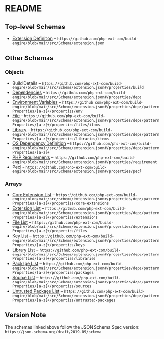 # README

## Top-level Schemas

-   [Extension Definition](./extension.md "PHP Extension dependency and build details") – `https://github.com/php-ext-com/build-engine/blob/main/src/Schema/extension.json`

## Other Schemas

### Objects

-   [Build Details](./extension-properties-build-details.md "Extension source code and build information") – `https://github.com/php-ext-com/build-engine/blob/main/src/Schema/extension.json#/properties/build`
-   [Dependencies](./extension-properties-dependencies.md "Dependencies grouped by OS") – `https://github.com/php-ext-com/build-engine/blob/main/src/Schema/extension.json#/properties/deps`
-   [Environment Variables](./extension-properties-dependencies-patternproperties-os-dependency-definition-properties-environment-variables.md "List of environment variables") – `https://github.com/php-ext-com/build-engine/blob/main/src/Schema/extension.json#/properties/deps/patternProperties/[a-z]+/properties/env`
-   [File](./extension-properties-dependencies-patternproperties-os-dependency-definition-properties-file-list-file.md "An ordinary file that will be downloaded and placed somewhere in the file system") – `https://github.com/php-ext-com/build-engine/blob/main/src/Schema/extension.json#/properties/deps/patternProperties/[a-z]+/properties/files/items`
-   [Library](./extension-properties-dependencies-patternproperties-os-dependency-definition-properties-library-list-library.md "Library build details") – `https://github.com/php-ext-com/build-engine/blob/main/src/Schema/extension.json#/properties/deps/patternProperties/[a-z]+/properties/libraries/items`
-   [OS Dependency Definition](./extension-properties-dependencies-patternproperties-os-dependency-definition.md "A set of dependencies that are required to build the extension") – `https://github.com/php-ext-com/build-engine/blob/main/src/Schema/extension.json#/properties/deps/patternProperties/[a-z]+`
-   [PHP Requirements](./extension-properties-php-requirements.md "PHP Versions and Thread-Safe support") – `https://github.com/php-ext-com/build-engine/blob/main/src/Schema/extension.json#/properties/requirement`
-   [Pecl](./extension-properties-pecl.md "Pecl information") – `https://github.com/php-ext-com/build-engine/blob/main/src/Schema/extension.json#/properties/pecl`

### Arrays

-   [Core Extension List](./extension-properties-dependencies-patternproperties-os-dependency-definition-properties-core-extension-list.md "List of core PHP Extensions to be installed") – `https://github.com/php-ext-com/build-engine/blob/main/src/Schema/extension.json#/properties/deps/patternProperties/[a-z]+/properties/core-extensions`
-   [Extension List](./extension-properties-dependencies-patternproperties-os-dependency-definition-properties-extension-list.md "List of non-core PHP Extensions to be installed") – `https://github.com/php-ext-com/build-engine/blob/main/src/Schema/extension.json#/properties/deps/patternProperties/[a-z]+/properties/extensions`
-   [File List](./extension-properties-dependencies-patternproperties-os-dependency-definition-properties-file-list.md "List of files to be downloaded") – `https://github.com/php-ext-com/build-engine/blob/main/src/Schema/extension.json#/properties/deps/patternProperties/[a-z]+/properties/files`
-   [Key List](./extension-properties-dependencies-patternproperties-os-dependency-definition-properties-key-list.md "List of gpg keys used to sign packages") – `https://github.com/php-ext-com/build-engine/blob/main/src/Schema/extension.json#/properties/deps/patternProperties/[a-z]+/properties/keys`
-   [Library List](./extension-properties-dependencies-patternproperties-os-dependency-definition-properties-library-list.md "List of libraries to be built") – `https://github.com/php-ext-com/build-engine/blob/main/src/Schema/extension.json#/properties/deps/patternProperties/[a-z]+/properties/libraries`
-   [Package List](./extension-properties-dependencies-patternproperties-os-dependency-definition-properties-package-list.md "List of OS packages to be installed") – `https://github.com/php-ext-com/build-engine/blob/main/src/Schema/extension.json#/properties/deps/patternProperties/[a-z]+/properties/packages`
-   [Source List](./extension-properties-dependencies-patternproperties-os-dependency-definition-properties-source-list.md "List of OS package sources") – `https://github.com/php-ext-com/build-engine/blob/main/src/Schema/extension.json#/properties/deps/patternProperties/[a-z]+/properties/sources`
-   [Untrusted Package List](./extension-properties-dependencies-patternproperties-os-dependency-definition-properties-untrusted-package-list.md "List of untrusted OS packages to be installed") – `https://github.com/php-ext-com/build-engine/blob/main/src/Schema/extension.json#/properties/deps/patternProperties/[a-z]+/properties/untrusted-packages`

## Version Note

The schemas linked above follow the JSON Schema Spec version: `https://json-schema.org/draft/2019-09/schema`

